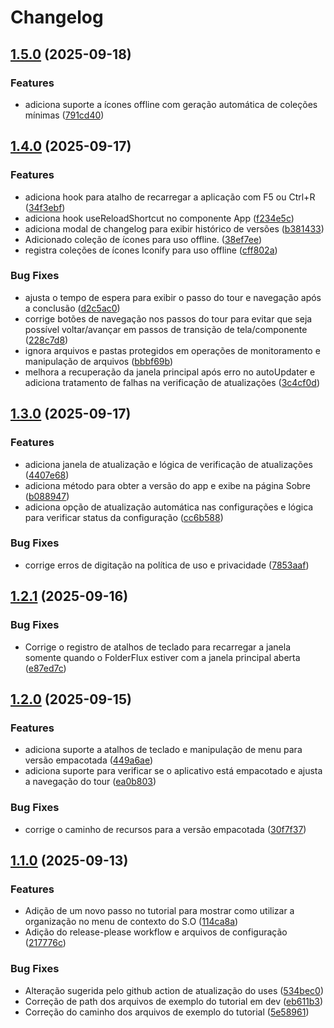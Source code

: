 # Changelog

## [1.5.0](https://github.com/Ruan-andre/folderflux/compare/v1.4.0...v1.5.0) (2025-09-18)


### Features

* adiciona suporte a ícones offline com geração automática de coleções mínimas ([791cd40](https://github.com/Ruan-andre/folderflux/commit/791cd40ce4431a462b158ca85302b600a57fcf1d))

## [1.4.0](https://github.com/Ruan-andre/folderflux/compare/v1.3.0...v1.4.0) (2025-09-17)


### Features

* adiciona hook para atalho de recarregar a aplicação com F5 ou Ctrl+R ([34f3ebf](https://github.com/Ruan-andre/folderflux/commit/34f3ebf1a4793239da9fc8e072491b3eeeb7a1ea))
* adiciona hook useReloadShortcut no componente App ([f234e5c](https://github.com/Ruan-andre/folderflux/commit/f234e5c6c471a8ab2855f16a0d3e7a14555388fa))
* adiciona modal de changelog para exibir histórico de versões ([b381433](https://github.com/Ruan-andre/folderflux/commit/b38143353fa8b200b9565bb4be10764f3cbc01cb))
* Adicionado coleção de ícones para uso offline. ([38ef7ee](https://github.com/Ruan-andre/folderflux/commit/38ef7ee1a6a22a83377cc5c8ac47fabf0bd4a7c0))
* registra coleções de ícones Iconify para uso offline ([cff802a](https://github.com/Ruan-andre/folderflux/commit/cff802a88774908a17a19d3d455eee7c44b6d07a))


### Bug Fixes

* ajusta o tempo de espera para exibir o passo do tour e navegação após a conclusão ([d2c5ac0](https://github.com/Ruan-andre/folderflux/commit/d2c5ac094ea38bb516a0beea2126731407a4cb94))
* corrige botões de navegação nos passos do tour para evitar que seja possível voltar/avançar em passos de transição de tela/componente ([228c7d8](https://github.com/Ruan-andre/folderflux/commit/228c7d8d477369b2b846d5a09df8565fd9c426b0))
* ignora arquivos e pastas protegidos em operações de monitoramento e manipulação de arquivos ([bbbf69b](https://github.com/Ruan-andre/folderflux/commit/bbbf69b5f43ac552ba5c2d5e1244b0b3247e3945))
* melhora a recuperação da janela principal após erro no autoUpdater e adiciona tratamento de falhas na verificação de atualizações ([3c4cf0d](https://github.com/Ruan-andre/folderflux/commit/3c4cf0dff7a508652930343bbb6762cac8f85b5f))

## [1.3.0](https://github.com/Ruan-andre/folderflux/compare/v1.2.1...v1.3.0) (2025-09-17)


### Features

* adiciona janela de atualização e lógica de verificação de atualizações ([4407e68](https://github.com/Ruan-andre/folderflux/commit/4407e682d0912cd4e50f8de23b161d37a3b8b3c6))
* adiciona método para obter a versão do app e exibe na página Sobre ([b088947](https://github.com/Ruan-andre/folderflux/commit/b088947d722169e5a83fcfe05a16459b896d27e7))
* adiciona opção de atualização automática nas configurações e lógica para verificar status da configuração ([cc6b588](https://github.com/Ruan-andre/folderflux/commit/cc6b5889712dd50c25fb259aed0c93ff933ab894))


### Bug Fixes

* corrige erros de digitação na política de uso e privacidade ([7853aaf](https://github.com/Ruan-andre/folderflux/commit/7853aaf27cf8bf821decc983e48f9175d03ec204))

## [1.2.1](https://github.com/Ruan-andre/folderflux/compare/v1.2.0...v1.2.1) (2025-09-16)


### Bug Fixes

* Corrige o registro de atalhos de teclado para recarregar a janela somente quando o FolderFlux estiver com a janela principal aberta ([e87ed7c](https://github.com/Ruan-andre/folderflux/commit/e87ed7cb5038971a3657f9b341ac37124546b9c3))

## [1.2.0](https://github.com/Ruan-andre/folderflux/compare/v1.1.0...v1.2.0) (2025-09-15)


### Features

* adiciona suporte a atalhos de teclado e manipulação de menu para versão empacotada ([449a6ae](https://github.com/Ruan-andre/folderflux/commit/449a6ae14990646bd00bf9519b5123337a857e0c))
* adiciona suporte para verificar se o aplicativo está empacotado e ajusta a navegação do tour ([ea0b803](https://github.com/Ruan-andre/folderflux/commit/ea0b803aeb62b3050c5dc73f966614bae4030e8e))


### Bug Fixes

* corrige o caminho de recursos para a versão empacotada ([30f7f37](https://github.com/Ruan-andre/folderflux/commit/30f7f37e13644a0c66fdd21f3138913ecaf364df))

## [1.1.0](https://github.com/Ruan-andre/folderflux/compare/v1.0.0...v1.1.0) (2025-09-13)


### Features

* Adição de um novo passo no tutorial para mostrar como utilizar a organização no menu de contexto do S.O ([114ca8a](https://github.com/Ruan-andre/folderflux/commit/114ca8a3d98faeff58d5a780b5cee1d5fd8124ff))
* Adição do release-please workflow e arquivos de configuração ([217776c](https://github.com/Ruan-andre/folderflux/commit/217776c52da809ba4b38e4b58054115530e6e403))


### Bug Fixes

* Alteração sugerida pelo github action de atualização do uses ([534bec0](https://github.com/Ruan-andre/folderflux/commit/534bec08de48ea326b14f7ef79172217e110c296))
* Correção de path dos arquivos de exemplo do tutorial em dev ([eb611b3](https://github.com/Ruan-andre/folderflux/commit/eb611b379a1bfc2d8e3c3b95eb78f5fa6f02a6d3))
* Correção do caminho dos arquivos de exemplo do tutorial ([5e58961](https://github.com/Ruan-andre/folderflux/commit/5e58961fa4fb62c8605a1a98abdbfbc252293174))
